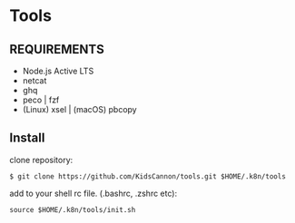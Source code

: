 # Tools

## REQUIREMENTS

- Node.js Active LTS
- netcat
- ghq
- peco | fzf
- (Linux) xsel | (macOS) pbcopy

## Install

clone repository:


```
$ git clone https://github.com/KidsCannon/tools.git $HOME/.k8n/tools
```

add to your shell rc file. (.bashrc, .zshrc etc):

```
source $HOME/.k8n/tools/init.sh
```
